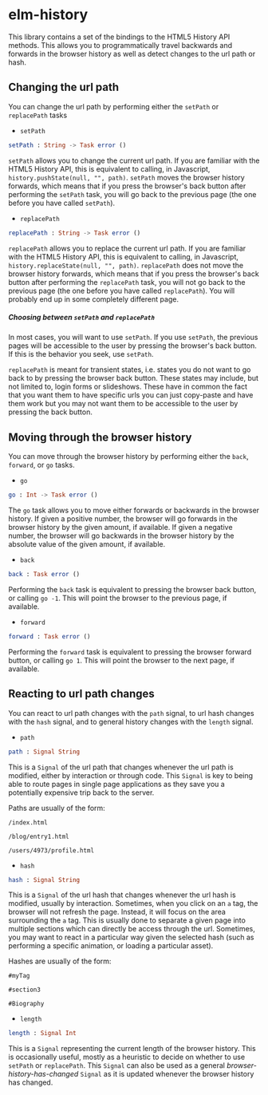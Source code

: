 # elm-history

This library contains a set of the bindings to the HTML5 History API methods. This allows you to programmatically travel backwards and forwards in the browser history as well as detect changes to the url path or hash.


## Changing the url path
You can change the url path by performing either the `setPath` or `replacePath` tasks

- `setPath`

```elm
setPath : String -> Task error ()
```

`setPath` allows you to change the current url path. If you are familiar with the HTML5 History API, this is equivalent to calling, in Javascript, `history.pushState(null, "", path)`. `setPath` moves the browser history forwards, which means that if you press the browser's back button after performing the `setPath` task, you will go back to the previous page (the one before you have called `setPath`).

- `replacePath`


```elm
replacePath : String -> Task error ()
```

`replacePath` allows you to replace the current url path. If you are familiar with the HTML5 History API, this is equivalent to calling, in Javascript, `history.replaceState(null, "", path)`. `replacePath` does not move the browser history forwards, which means that if you press the browser's back button after performing the `replacePath` task, you will not go back to the previous page (the one before you have called `replacePath`). You will probably end up in some completely different page.


##### Choosing between `setPath` and `replacePath`

In most cases, you will want to use `setPath`. If you use `setPath`, the previous pages will be accessible to the user by pressing the browser's back button. If this is the behavior you seek, use `setPath`.

`replacePath` is meant for transient states, i.e. states you do not want to go back to by pressing the browser back button. These states may include, but not limited to, login forms or slideshows. These have in common the fact that you want them to have specific urls you can just copy-paste and have them work but you may not want them to be accessible to the user by pressing the back button.

## Moving through the browser history

You can move through the browser history by performing either the `back`, `forward`, or `go` tasks.

- `go`

```elm
go : Int -> Task error ()
```

The `go` task allows you to move either forwards or backwards in the browser history. If given a positive number, the browser will go forwards in the browser history by the given amount, if available. If given a negative number, the browser will go backwards in the browser history by the absolute value of the given amount, if available.

- `back`

```elm
back : Task error ()
```

Performing the `back` task is equivalent to pressing the browser back button, or calling `go -1`. This will point the browser to the previous page, if available.


- `forward`

```elm
forward : Task error ()
```

Performing the `forward` task is equivalent to pressing the browser forward button, or calling `go 1`. This will point the browser to the next page, if available.


## Reacting to url path changes

You can react to url path changes with the `path` signal, to url hash changes with the `hash` signal, and to general history changes with the `length` signal.

- `path`

```elm
path : Signal String
```

This is a `Signal` of the url path that changes whenever the url path is modified, either by interaction or through code. This `Signal` is key to being able to route pages in single page applications as they save you a potentially expensive trip back to the server.

Paths are usually of the form:
```
/index.html

/blog/entry1.html

/users/4973/profile.html
```

- `hash`

```elm
hash : Signal String
```

This is a `Signal` of the url hash that changes whenever the url hash is modified, usually by interaction. Sometimes, when you click on an `a` tag, the browser will not refresh the page. Instead, it will focus on the area surrounding the `a` tag. This is usually done to separate a given page into multiple sections which can directly be access through the url. Sometimes, you may want to react in a particular way given the selected hash (such as performing a specific animation, or loading a particular asset).


Hashes are usually of the form:
```
#myTag

#section3

#Biography
```

- `length`

```elm
length : Signal Int
```

This is a `Signal` representing the current length of the browser history. This is occasionally useful, mostly as a heuristic to decide on whether to use `setPath` or `replacePath`. This `Signal` can also be used as a general *browser-history-has-changed* `Signal` as it is updated whenever the browser history has changed.
